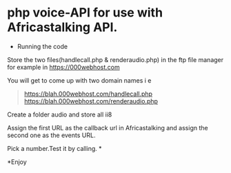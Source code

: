 # php voice-API for use with Africastalking API.

* Running the code

Store the two files(handlecall.php & renderaudio.php) in the ftp file manager for example in https://000webhost.com

You will get to come up with two domain names i
e 
>https://blah.000webhost.com/handlecall.php
>https://blah.000webhost.com/renderaudio.php

Create a folder audio and store all ii8

Assign the first URL as the callback url in Africastalking and assign the second one as the events URL.

Pick a number.Test it by calling.
*

*Enjoy
